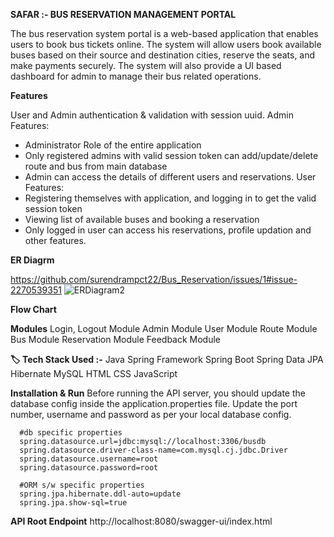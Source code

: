 **SAFAR :- BUS RESERVATION MANAGEMENT PORTAL**

The bus reservation system portal is a web-based application that enables users to book bus tickets online. The system will allow users book available buses based on their source and destination cities, reserve the seats, and make payments securely. The system will also provide a UI based dashboard for admin to manage their bus related operations.

**Features**

User and Admin authentication & validation with session uuid.
Admin Features:
- Administrator Role of the entire application
- Only registered admins with valid session token can add/update/delete route and bus from main database
- Admin can access the details of different users and reservations.
User Features:
- Registering themselves with application, and logging in to get the valid session token
- Viewing list of available buses and booking a reservation
- Only logged in user can access his reservations, profile updation and other features.

**ER Diagrm**

https://github.com/surendrampct22/Bus_Reservation/issues/1#issue-2270539351
![ERDiagram2](https://github.com/surendrampct22/Bus_Reservation/assets/168508918/5a6f73f7-2d03-4d66-b9f4-21d567913499)


**Flow Chart**


**Modules**
Login, Logout Module
Admin Module
User Module
Route Module
Bus Module
Reservation Module
Feedback Module


**🏷️ Tech Stack Used :-**
Java
Spring Framework
Spring Boot
Spring Data JPA
Hibernate
MySQL
HTML
CSS
JavaScript


**Installation & Run**
Before running the API server, you should update the database config inside the application.properties file.
Update the port number, username and password as per your local database config.


      #db specific properties
      spring.datasource.url=jdbc:mysql://localhost:3306/busdb
      spring.datasource.driver-class-name=com.mysql.cj.jdbc.Driver
      spring.datasource.username=root
      spring.datasource.password=root

      #ORM s/w specific properties
      spring.jpa.hibernate.ddl-auto=update
      spring.jpa.show-sql=true

**API Root Endpoint**
http://localhost:8080/swagger-ui/index.html
